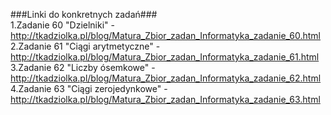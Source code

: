 ###Linki do konkretnych zadań###</br>
1.Zadanie 60 "Dzielniki" - http://tkadziolka.pl/blog/Matura_Zbior_zadan_Informatyka_zadanie_60.html</br>
2.Zadanie 61 "Ciągi arytmetyczne" - http://tkadziolka.pl/blog/Matura_Zbior_zadan_Informatyka_zadanie_61.html</br>
3.Zadanie 62 "Liczby ósemkowe" - http://tkadziolka.pl/blog/Matura_Zbior_zadan_Informatyka_zadanie_62.html</br>
4.Zadanie 63 "Ciągi zerojedynkowe" - http://tkadziolka.pl/blog/Matura_Zbior_zadan_Informatyka_zadanie_63.html</br>
